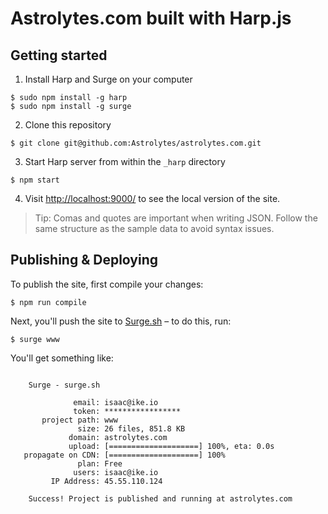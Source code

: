 Astrolytes.com built with Harp.js
=================================


## Getting started

1) Install Harp and Surge on your computer

```
$ sudo npm install -g harp
$ sudo npm install -g surge
```

2) Clone this repository
```
$ git clone git@github.com:Astrolytes/astrolytes.com.git
```

3) Start Harp server from within the `_harp` directory
```
$ npm start
```

4) Visit [http://localhost:9000/](http://localhost:9000/) to see the local version of the site.

> Tip: Comas and quotes are important when writing JSON. Follow the same structure as the sample data to avoid syntax issues.

## Publishing & Deploying

To publish the site, first compile your changes:

```
$ npm run compile
```

Next, you'll push the site to [Surge.sh](http://surge.sh) – to do this, run:

```
$ surge www
```

You'll get something like:

```

    Surge - surge.sh

              email: isaac@ike.io
              token: *****************
       project path: www
               size: 26 files, 851.8 KB
             domain: astrolytes.com
             upload: [====================] 100%, eta: 0.0s
   propagate on CDN: [====================] 100%
               plan: Free
              users: isaac@ike.io
         IP Address: 45.55.110.124

    Success! Project is published and running at astrolytes.com

```

